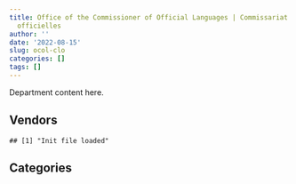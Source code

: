 ```yaml
---
title: Office of the Commissioner of Official Languages | Commissariat aux langues
  officielles
author: ''
date: '2022-08-15'
slug: ocol-clo
categories: []
tags: []
---
```


<script src="/rmarkdown-libs/htmlwidgets/htmlwidgets.js"></script>
<link href="/rmarkdown-libs/datatables-css/datatables-crosstalk.css" rel="stylesheet" />
<script src="/rmarkdown-libs/datatables-binding/datatables.js"></script>
<script src="/rmarkdown-libs/jquery/jquery-3.6.0.min.js"></script>
<link href="/rmarkdown-libs/dt-core-bootstrap/css/dataTables.bootstrap.min.css" rel="stylesheet" />
<link href="/rmarkdown-libs/dt-core-bootstrap/css/dataTables.bootstrap.extra.css" rel="stylesheet" />
<script src="/rmarkdown-libs/dt-core-bootstrap/js/jquery.dataTables.min.js"></script>
<script src="/rmarkdown-libs/dt-core-bootstrap/js/dataTables.bootstrap.min.js"></script>
<link href="/rmarkdown-libs/crosstalk/css/crosstalk.min.css" rel="stylesheet" />
<script src="/rmarkdown-libs/crosstalk/js/crosstalk.min.js"></script>
<script src="/rmarkdown-libs/htmlwidgets/htmlwidgets.js"></script>
<link href="/rmarkdown-libs/datatables-css/datatables-crosstalk.css" rel="stylesheet" />
<script src="/rmarkdown-libs/datatables-binding/datatables.js"></script>
<script src="/rmarkdown-libs/jquery/jquery-3.6.0.min.js"></script>
<link href="/rmarkdown-libs/dt-core-bootstrap/css/dataTables.bootstrap.min.css" rel="stylesheet" />
<link href="/rmarkdown-libs/dt-core-bootstrap/css/dataTables.bootstrap.extra.css" rel="stylesheet" />
<script src="/rmarkdown-libs/dt-core-bootstrap/js/jquery.dataTables.min.js"></script>
<script src="/rmarkdown-libs/dt-core-bootstrap/js/dataTables.bootstrap.min.js"></script>
<link href="/rmarkdown-libs/crosstalk/css/crosstalk.min.css" rel="stylesheet" />
<script src="/rmarkdown-libs/crosstalk/js/crosstalk.min.js"></script>

Department content here.

## Vendors

    ## [1] "Init file loaded"

<div id="htmlwidget-1" style="width:100%;height:auto;" class="datatables html-widget"></div>
<script type="application/json" data-for="htmlwidget-1">{"x":{"style":"bootstrap","filter":"none","vertical":false,"data":[["<a href=\"/vendors/adga_group/\">ADGA GROUP<\/a>","<a href=\"/vendors/advanced_business_interiors/\">ADVANCED BUSINESS INTERIORS<\/a>","<a href=\"/vendors/altis_human_resources/\">ALTIS HUMAN RESOURCES<\/a>","<a href=\"/vendors/asokan_business_interiors/\">ASOKAN BUSINESS INTERIORS<\/a>","<a href=\"/vendors/avi_spl_canada/\">AVI SPL CANADA<\/a>","<a href=\"/vendors/blackberry/\">BLACKBERRY<\/a>","<a href=\"/vendors/brookfield_global_integrated_solutions/\">BROOKFIELD GLOBAL INTEGRATED SOLUTIONS<\/a>","<a href=\"/vendors/cision_canada/\">CISION CANADA<\/a>","<a href=\"/vendors/dell_computer/\">DELL COMPUTER<\/a>","<a href=\"/vendors/excel_human_resources/\">EXCEL HUMAN RESOURCES<\/a>","<a href=\"/vendors/ford_motor_company/\">FORD MOTOR COMPANY<\/a>","<a href=\"/vendors/gartner/\">GARTNER<\/a>","<a href=\"/vendors/genesis_integration/\">GENESIS INTEGRATION<\/a>","<a href=\"/vendors/goss_gilroy/\">GOSS GILROY<\/a>","<a href=\"/vendors/groupe_onscope/\">GROUPE ONSCOPE<\/a>","<a href=\"/vendors/info_tech_research_group/\">INFO TECH RESEARCH GROUP<\/a>","<a href=\"/vendors/insa/\">INSA<\/a>","<a href=\"/vendors/maxsys_staffing_and_consulting/\">MAXSYS STAFFING AND CONSULTING<\/a>","<a href=\"/vendors/mdos_consulting/\">MDOS CONSULTING<\/a>","<a href=\"/vendors/michel_bastarache_societe_professionnelle/\">MICHEL BASTARACHE SOCIETE PROFESSIONNELLE<\/a>","<a href=\"/vendors/microsoft_canada/\">MICROSOFT CANADA<\/a>","<a href=\"/vendors/nations_translation_group/\">NATIONS TRANSLATION GROUP<\/a>","<a href=\"/vendors/navpoint_consulting_group/\">NAVPOINT CONSULTING GROUP<\/a>","<a href=\"/vendors/newfound_recruiting/\">NEWFOUND RECRUITING<\/a>","<a href=\"/vendors/nisha_techonologies/\">NISHA TECHONOLOGIES<\/a>","<a href=\"/vendors/opentext/\">OPENTEXT<\/a>","<a href=\"/vendors/pra/\">PRA<\/a>","<a href=\"/vendors/pricewaterhouse_coopers/\">PRICEWATERHOUSE COOPERS<\/a>","<a href=\"/vendors/procom_consultants/\">PROCOM CONSULTANTS<\/a>","<a href=\"/vendors/purespirit_solutions/\">PURESPIRIT SOLUTIONS<\/a>","<a href=\"/vendors/qmr/\">QMR<\/a>","<a href=\"/vendors/r_e_gilmore_investments/\">R E GILMORE INVESTMENTS<\/a>","<a href=\"/vendors/raymond_chabot_grant_thornton/\">RAYMOND CHABOT GRANT THORNTON<\/a>","<a href=\"/vendors/softchoice/\">SOFTCHOICE<\/a>","<a href=\"/vendors/sra_staffing_solutions/\">SRA STAFFING SOLUTIONS<\/a>","<a href=\"/vendors/teknion/\">TEKNION<\/a>","<a href=\"/vendors/teksystems_canada/\">TEKSYSTEMS CANADA<\/a>","<a href=\"/vendors/totem_offisource/\">TOTEM OFFISOURCE<\/a>","<a href=\"/vendors/turtle_island_staffing/\">TURTLE ISLAND STAFFING<\/a>","<a href=\"/vendors/ubiqus_canada/\">UBIQUS CANADA<\/a>","<a href=\"/vendors/workdynamics_technologies/\">WORKDYNAMICS TECHNOLOGIES<\/a>"],["$ 45,734.85",null,"$ 23,336.25",null,"$ 60,422.29",null,"$ 42,827.42",null,null,"$ 19,577.25","$ 32,084.85","$ 40,804.83","$ 28,382.30",null,null,"$  6,354.66","$ 60,390.29","$ 36,736.24","$ 24,144.75","$ 41,390.98","$ 89,818.59",null,null,null,"$239,137.34","$ 52,056.06","$ 24,727.50",null,"$ 13,797.00",null,"$ 70,074.32","$ 10,002.83","$113,873.10",null,"$ 73,835.85",null,"$114,286.16",null,"$ 43,360.52",null,"$ 89,193.65"],["$ 78,741.60",null,null,"$ 23,857.31","$314,983.52",null,"$ 26,388.07",null,null,"$ 24,659.25",null,"$ 20,486.37",null,null,"$  9,185.42","$164,307.10","$ 15,675.03","$ 10,804.77",null,null,null,null,null,"$ 49,145.95","$ 47,005.43","$ 47,361.30",null,null,null,"$188,409.02",null,null,"$149,729.51","$116,065.70","$ 66,159.85","$ 14,150.20","$306,884.02",null,"$ 68,077.39",null,null],["$ 78,957.33",null,"$162,522.02","$ 61,258.67","$149,851.46","$  1,181.17","$ 27,028.89",null,null,null,null,null,null,"$ 30,069.38","$  9,210.58","$ 18,312.51","$ 14,863.90",null,null,null,"$110,404.02",null,null,"$149,231.79","$833,046.87",null,null,null,null,"$ 37,396.33","$165,674.83",null,"$214,686.77","$ 64,631.13",null,"$ 14,989.71","$232,108.01","$ 14,607.10",null,null,null],["$ 78,741.60","$ 22,530.50","$ 13,148.19",null,"$ 47,128.77","$ 73,246.74","$ 39,046.17","$  6,368.27","$ 41,064.47","$227,426.75",null,null,null,null,"$      0.00","$178,277.88","$ 12,260.47",null,null,null,"$110,102.37","$      0.00","$ 90,315.25",null,null,"$ 39,424.93","$ 15,750.00","$ 39,091.15",null,null,"$ 23,317.81",null,"$250,489.46","$ 44,939.29",null,"$ 11,531.26","$ 40,714.26",null,null,"$      0.00",null]],"container":"<table class=\"table table-striped table-hover row-border order-column display\">\n  <thead>\n    <tr>\n      <th>Vendor<\/th>\n      <th>2017-2018<\/th>\n      <th>2018-2019<\/th>\n      <th>2019-2020<\/th>\n      <th>2020-2021<\/th>\n    <\/tr>\n  <\/thead>\n<\/table>","options":{"order":[[4,"desc"]],"pageLength":10,"autoWidth":true,"columnDefs":[],"orderClasses":false}},"evals":[],"jsHooks":[]}</script>

## Categories

<div id="htmlwidget-2" style="width:100%;height:auto;" class="datatables html-widget"></div>
<script type="application/json" data-for="htmlwidget-2">{"x":{"style":"bootstrap","filter":"none","vertical":false,"data":[["<a href=\"/categories/1_facilities_and_construction/\">1_facilities_and_construction<\/a>","<a href=\"/categories/10_office_management/\">10_office_management<\/a>","<a href=\"/categories/2_professional_services/\">2_professional_services<\/a>","<a href=\"/categories/3_information_technology/\">3_information_technology<\/a>","<a href=\"/categories/5_transportation_and_logistics/\">5_transportation_and_logistics<\/a>","<a href=\"/categories/6_industrial_products_and_services/\">6_industrial_products_and_services<\/a>","<a href=\"/categories/8_security_and_protection/\">8_security_and_protection<\/a>","<a href=\"/categories/9_human_capital/\">9_human_capital<\/a>"],["$   19,598.78","$   77,633.72","$1,439,111.64","$  975,868.02","$   32,084.85",null,"$   23,228.64","$  137,650.93"],[null,"$   62,626.06","$  986,401.97","$1,572,289.26",null,null,"$   26,388.07","$   60,555.88"],[null,"$  194,723.29","$1,303,477.31","$1,749,249.45",null,null,"$   27,028.89","$   27,719.17"],[null,"$  108,981.90","$1,216,816.69","$  963,201.22",null,"$   12,011.07","$   27,035.10","$   19,884.18"]],"container":"<table class=\"table table-striped table-hover row-border order-column display\">\n  <thead>\n    <tr>\n      <th>Category<\/th>\n      <th>2017-2018<\/th>\n      <th>2018-2019<\/th>\n      <th>2019-2020<\/th>\n      <th>2020-2021<\/th>\n    <\/tr>\n  <\/thead>\n<\/table>","options":{"order":[[4,"desc"]],"pageLength":20,"autoWidth":true,"columnDefs":[],"orderClasses":false,"lengthMenu":[10,20,25,50,100]}},"evals":[],"jsHooks":[]}</script>
